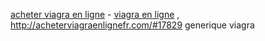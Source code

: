 <a href=http://acheterviagraenlignefr.com/#17643>acheter viagra en ligne</a> - <a href=http://acheterviagraenlignefr.com/#5622>viagra en ligne</a> , http://acheterviagraenlignefr.com/#17829 generique viagra